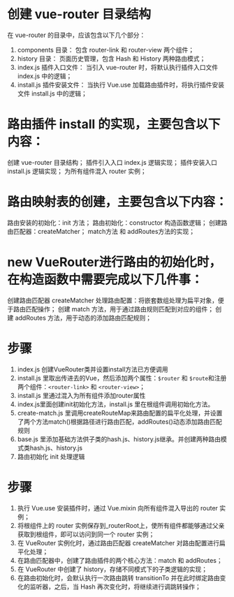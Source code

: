# 创建 vue-router 目录结构
在 vue-router 的目录中，应该包含以下几个部分：
1. components 目录：
包含 router-link 和 router-view 两个组件；
2. history 目录：
页面历史管理，包含 Hash 和 History 两种路由模式；
3. index.js 插件入口文件：
当引入 vue-router 时，将默认执行插件入口文件 index.js 中的逻辑；
4. install.js 插件安装文件：
当执行 Vue.use 加载路由插件时，将执行插件安装文件 install.js 中的逻辑；

# 路由插件 install 的实现，主要包含以下内容：
创建 vue-router 目录结构；
插件引入入口 index.js 逻辑实现；
插件安装入口 install.js 逻辑实现；
为所有组件混入 router 实例；

# 路由映射表的创建，主要包含以下内容：

路由安装的初始化：init 方法；
路由初始化：constructor 构造函数逻辑；
创建路由匹配器：createMatcher；
match方法 和 addRoutes方法的实现；


# new VueRouter进行路由的初始化时，在构造函数中需要完成以下几件事：

创建路由匹配器 createMatcher 处理路由配置：将嵌套数组处理为扁平对象，便于路由匹配操作；
创建 match 方法，用于通过路由规则匹配到对应的组件；
创建 addRoutes 方法，用于动态的添加路由匹配规则；


# 步骤
1. index.js 创建VueRouter类并设置install方法已方便调用
2. install.js 里取出传进去的Vue，然后添加两个属性：`$router` 和 `$route`和注册两个组件：`<router-link>` 和 `<router-view>`；
3. install.js 里通过混入为所有组件添加router属性
4. index.js里面创建init初始化方法，install.js 里在根组件调用初始化方法。
5. create-match.js 里调用createRouteMap来路由配置的扁平化处理，并设置了两个方法match()根据路径进行路由匹配，addRoutes()动态添加路由匹配规则
6. base.js 里添加基础方法供子类的hash.js、history.js继承。并创建两种路由模式类hash.js、history.js
7. 路由初始化 init 处理逻辑

# 步骤
1. 执行 Vue.use 安装插件时，通过 Vue.mixin 向所有组件混入导出的 router 实例；
2. 将根组件上的 router 实例保存到_routerRoot上，使所有组件都能够通过父亲获取到根组件，即可以访问到同一个 router 实例；
3. 在 VueRouter 实例化时，通过路由匹配器 createMatcher 对路由配置进行扁平化处理；
4. 在路由匹配器中，创建了路由插件的两个核心方法：match 和 addRoutes；
5. 在 VueRouter 中创建了 history，存储不同模式下的子类逻辑的实现；
6. 在路由初始化时，会默认执行一次路由跳转 transitionTo 并在此时绑定路由变化的监听器，之后，当 Hash 再次变化时，将继续进行调跳转操作；